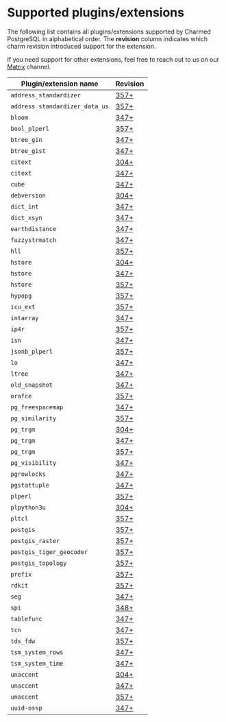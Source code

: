 # Supported plugins/extensions

The following list contains all plugins/extensions supported by Charmed PostgreSQL in alphabetical order. The **revision** column indicates which charm revision introduced support for the extension.

If you need support for other extensions, feel free to reach out to us on our [Matrix](https://matrix.to/#/#charmhub-data-platform:ubuntu.com) channel.

| Plugin/extension name          | Revision                                                                     |
|--------------------------------|------------------------------------------------------------------------------|
| `address_standardizer`         | [357+](https://github.com/canonical/postgresql-operator/releases/tag/rev357) |
| `address_standardizer_data_us` | [357+](https://github.com/canonical/postgresql-operator/releases/tag/rev357) |
| `bloom`                        | [347+](https://github.com/canonical/postgresql-operator/releases/tag/rev347) |
| `bool_plperl`                  | [357+](https://github.com/canonical/postgresql-operator/releases/tag/rev357) |
| `btree_gin`                    | [347+](https://github.com/canonical/postgresql-operator/releases/tag/rev347) |
| `btree_gist`                   | [347+](https://github.com/canonical/postgresql-operator/releases/tag/rev347) |
| `citext`                       | [304+](https://github.com/canonical/postgresql-operator/releases/tag/rev304) |
| `citext`                       | [347+](https://github.com/canonical/postgresql-operator/releases/tag/rev347) |
| `cube`                         | [347+](https://github.com/canonical/postgresql-operator/releases/tag/rev347) |
| `debversion`                   | [304+](https://github.com/canonical/postgresql-operator/releases/tag/rev304) |
| `dict_int`                     | [347+](https://github.com/canonical/postgresql-operator/releases/tag/rev347) |
| `dict_xsyn`                    | [347+](https://github.com/canonical/postgresql-operator/releases/tag/rev347) |
| `earthdistance`                | [347+](https://github.com/canonical/postgresql-operator/releases/tag/rev347) |
| `fuzzystrmatch`                | [347+](https://github.com/canonical/postgresql-operator/releases/tag/rev347) |
| `hll`                          | [357+](https://github.com/canonical/postgresql-operator/releases/tag/rev357) |
| `hstore`                       | [304+](https://github.com/canonical/postgresql-operator/releases/tag/rev304) |
| `hstore`                       | [347+](https://github.com/canonical/postgresql-operator/releases/tag/rev347) |
| `hstore`                       | [357+](https://github.com/canonical/postgresql-operator/releases/tag/rev357) |
| `hypopg`                       | [357+](https://github.com/canonical/postgresql-operator/releases/tag/rev357) |
| `icu_ext`                      | [357+](https://github.com/canonical/postgresql-operator/releases/tag/rev357) |
| `intarray`                     | [347+](https://github.com/canonical/postgresql-operator/releases/tag/rev347) |
| `ip4r`                         | [357+](https://github.com/canonical/postgresql-operator/releases/tag/rev357) |
| `isn`                          | [347+](https://github.com/canonical/postgresql-operator/releases/tag/rev347) |
| `jsonb_plperl`                 | [357+](https://github.com/canonical/postgresql-operator/releases/tag/rev357) |
| `lo`                           | [347+](https://github.com/canonical/postgresql-operator/releases/tag/rev347) |
| `ltree`                        | [347+](https://github.com/canonical/postgresql-operator/releases/tag/rev347) |
| `old_snapshot`                 | [347+](https://github.com/canonical/postgresql-operator/releases/tag/rev347) |
| `orafce`                       | [357+](https://github.com/canonical/postgresql-operator/releases/tag/rev357) |
| `pg_freespacemap`              | [347+](https://github.com/canonical/postgresql-operator/releases/tag/rev347) |
| `pg_similarity`                | [357+](https://github.com/canonical/postgresql-operator/releases/tag/rev357) |
| `pg_trgm`                      | [304+](https://github.com/canonical/postgresql-operator/releases/tag/rev304) |
| `pg_trgm`                      | [347+](https://github.com/canonical/postgresql-operator/releases/tag/rev347) |
| `pg_trgm`                      | [357+](https://github.com/canonical/postgresql-operator/releases/tag/rev357) |
| `pg_visibility`                | [347+](https://github.com/canonical/postgresql-operator/releases/tag/rev347) |
| `pgrowlocks`                   | [347+](https://github.com/canonical/postgresql-operator/releases/tag/rev347) |
| `pgstattuple`                  | [347+](https://github.com/canonical/postgresql-operator/releases/tag/rev347) |
| `plperl`                       | [357+](https://github.com/canonical/postgresql-operator/releases/tag/rev357) |
| `plpython3u`                   | [304+](https://github.com/canonical/postgresql-operator/releases/tag/rev304) |
| `pltcl`                        | [357+](https://github.com/canonical/postgresql-operator/releases/tag/rev357) |
| `postgis`                      | [357+](https://github.com/canonical/postgresql-operator/releases/tag/rev357) |
| `postgis_raster`               | [357+](https://github.com/canonical/postgresql-operator/releases/tag/rev357) |
| `postgis_tiger_geocoder`       | [357+](https://github.com/canonical/postgresql-operator/releases/tag/rev357) |
| `postgis_topology`             | [357+](https://github.com/canonical/postgresql-operator/releases/tag/rev357) |
| `prefix`                       | [357+](https://github.com/canonical/postgresql-operator/releases/tag/rev357) |
| `rdkit`                        | [357+](https://github.com/canonical/postgresql-operator/releases/tag/rev357) |
| `seg`                          | [347+](https://github.com/canonical/postgresql-operator/releases/tag/rev347) |
| `spi`                          | [348+](https://github.com/canonical/postgresql-operator/releases/tag/rev348) |
| `tablefunc`                    | [347+](https://github.com/canonical/postgresql-operator/releases/tag/rev347) |
| `tcn`                          | [347+](https://github.com/canonical/postgresql-operator/releases/tag/rev347) |
| `tds_fdw`                      | [357+](https://github.com/canonical/postgresql-operator/releases/tag/rev357) |
| `tsm_system_rows`              | [347+](https://github.com/canonical/postgresql-operator/releases/tag/rev347) |
| `tsm_system_time`              | [347+](https://github.com/canonical/postgresql-operator/releases/tag/rev347) |
| `unaccent`                     | [304+](https://github.com/canonical/postgresql-operator/releases/tag/rev304) |
| `unaccent`                     | [347+](https://github.com/canonical/postgresql-operator/releases/tag/rev347) |
| `unaccent`                     | [357+](https://github.com/canonical/postgresql-operator/releases/tag/rev357) |
| `uuid-ossp`                    | [347+](https://github.com/canonical/postgresql-operator/releases/tag/rev347) |

